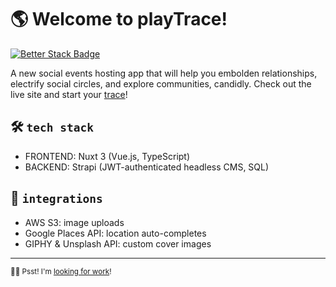 # 🌎 Welcome to playTrace!

[![Better Stack Badge](https://uptime.betterstack.com/status-badges/v1/monitor/ssyp.svg)](https://uptime.betterstack.com/?utm_source=status_badge)

A new social events hosting app that will help you embolden relationships, electrify social circles, and explore communities, candidly.
Check out the live site and start your [trace](https://playtrace.app)!

## 🛠 `tech stack`
- FRONTEND: Nuxt 3 (Vue.js, TypeScript)
- BACKEND: Strapi (JWT-authenticated headless CMS, SQL)

## 🚀 `integrations`
- AWS S3: image uploads
- Google Places API: location auto-completes
- GIPHY & Unsplash API: custom cover images

---
<sub>🙋‍♂️ Psst! I'm [looking for work](https://www.linkedin.com/in/gordonta/)!</sub>
